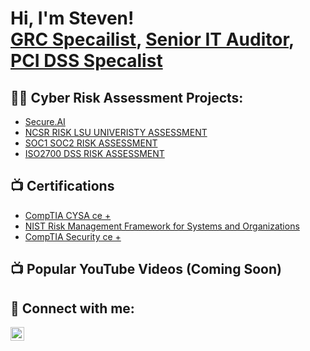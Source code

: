 <h1>Hi, I'm Steven! <br/><a href="https://github.com/ssteel678">GRC Specailist</a>, <a href="https://www.linkedin.com/in/joshmadakor/">Senior IT Auditor</a>, <a href="https://www.youtube.com/c/joshmadakor">PCI DSS Specalist</a></h1>

<h2>👨‍💻 Cyber Risk Assessment Projects:</h2>


  - [Secure.AI](https://github.com/ssteel678/PCI-DSS-Gap-Analysis)
  - [NCSR RISK LSU UNIVERISTY ASSESSMENT](https://github.com/ssteel678/NCSR-RISK-LSU-UNIVERISTY-ASSESSMENT)
  - [SOC1 SOC2 RISK ASSESSMENT](https://github.com/joshmadakor1/Algorithms-Practice)
  - [ISO2700 DSS RISK ASSESSMENT](https://github.com/joshmadakor1/Algorithms-Practice)
    
<h2>📺 Certifications</h2>

- [CompTIA CYSA ce +](https://imgur.com/DLFC0iC.png)
- [NIST Risk Management Framework for Systems and Organizations](https://imgur.com/E4mAM5x.png)
- [CompTIA Security ce +](https://imgur.com/vrsH9yX.png)

<h2>📺 Popular YouTube Videos (Coming Soon)</h2>


<h2> 🤳 Connect with me:</h2>


[<img align="left" alt="stevensteeleitsme | LinkedIn" width="22px" src="https://cdn.jsdelivr.net/npm/simple-icons@v3/icons/linkedin.svg" />][linkedin]



[linkedin]: https://www.linkedin.com/in/stevensteeleitsme/

<!--
**joshmadakor1/joshmadakor1** is a ✨ _special_ ✨ repository because its `README.md` (this file) appears on your GitHub profile.

Here are some ideas to get you started:

- 🔭 I’m currently working on ...
- 🌱 I’m currently learning ...
- 👯 I’m looking to collaborate on ...
- 🤔 I’m looking for help with ...
- 💬 Ask me about ...
- 📫 How to reach me: ...
- 😄 Pronouns: ...
- ⚡ Fun fact: ...
-->


